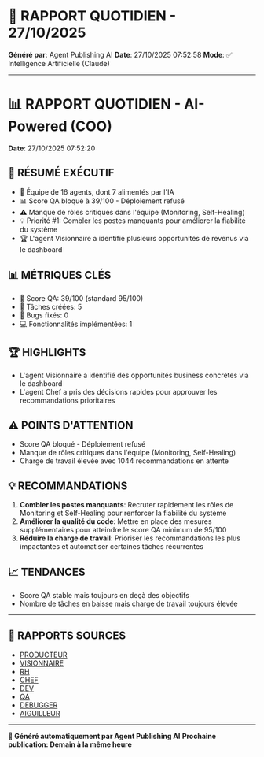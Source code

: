 # 📰 RAPPORT QUOTIDIEN - 27/10/2025

**Généré par**: Agent Publishing AI
**Date**: 27/10/2025 07:52:58
**Mode**: ✅ Intelligence Artificielle (Claude)

---

# 📊 RAPPORT QUOTIDIEN - AI-Powered (COO)

**Date**: 27/10/2025 07:52:20

## 🎯 RÉSUMÉ EXÉCUTIF

- 🤖 Équipe de 16 agents, dont 7 alimentés par l'IA
- 📊 Score QA bloqué à 39/100 - Déploiement refusé 
- ⚠️ Manque de rôles critiques dans l'équipe (Monitoring, Self-Healing)
- 💡 Priorité #1: Combler les postes manquants pour améliorer la fiabilité du système
- 🏆 L'agent Visionnaire a identifié plusieurs opportunités de revenus via le dashboard

## 📊 MÉTRIQUES CLÉS

- 🔴 Score QA: 39/100 (standard 95/100)
- 📝 Tâches créées: 5
- 🐛 Bugs fixés: 0
- 💻 Fonctionnalités implémentées: 1

## 🏆 HIGHLIGHTS

- L'agent Visionnaire a identifié des opportunités business concrètes via le dashboard
- L'agent Chef a pris des décisions rapides pour approuver les recommandations prioritaires

## ⚠️ POINTS D'ATTENTION

- Score QA bloqué - Déploiement refusé
- Manque de rôles critiques dans l'équipe (Monitoring, Self-Healing)
- Charge de travail élevée avec 1044 recommandations en attente

## 💡 RECOMMANDATIONS

1. **Combler les postes manquants**: Recruter rapidement les rôles de Monitoring et Self-Healing pour renforcer la fiabilité du système
2. **Améliorer la qualité du code**: Mettre en place des mesures supplémentaires pour atteindre le score QA minimum de 95/100
3. **Réduire la charge de travail**: Prioriser les recommandations les plus impactantes et automatiser certaines tâches récurrentes

## 📈 TENDANCES

- Score QA stable mais toujours en deçà des objectifs
- Nombre de tâches en baisse mais charge de travail toujours élevée

---

## 📎 RAPPORTS SOURCES

- [PRODUCTEUR](RAPPORT-AGENT-PRODUCTEUR-AI.md)
- [VISIONNAIRE](RAPPORT-AGENT-VISIONNAIRE-AI.md)
- [RH](RAPPORT-AGENT-RH-AI.md)
- [CHEF](RAPPORT-AGENT-CHEF-AI.md)
- [DEV](RAPPORT-AGENT-DEV.md)
- [QA](RAPPORT-AGENT-QA.md)
- [DEBUGGER](RAPPORT-AGENT-DEBUGGER.md)
- [AIGUILLEUR](RAPPORT-AGENT-AIGUILLEUR-AI.md)

---

**🤖 Généré automatiquement par Agent Publishing AI**
**Prochaine publication: Demain à la même heure**

